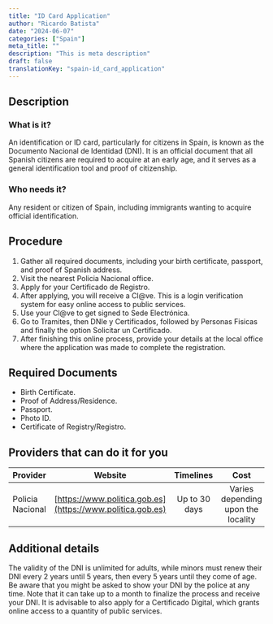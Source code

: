```yaml
---
title: "ID Card Application"
author: "Ricardo Batista"
date: "2024-06-07"
categories: ["Spain"]
meta_title: ""
description: "This is meta description"
draft: false
translationKey: "spain-id_card_application"
---
```


## Description
### What is it?
An identification or ID card, particularly for citizens in Spain, is known as the Documento Nacional de Identidad (DNI). It is an official document that all Spanish citizens are required to acquire at an early age, and it serves as a general identification tool and proof of citizenship. 

### Who needs it?
Any resident or citizen of Spain, including immigrants wanting to acquire official identification.

## Procedure
1. Gather all required documents, including your birth certificate, passport, and proof of Spanish address.
2. Visit the nearest Policia Nacional office. 
3. Apply for your Certificado de Registro.
4. After applying, you will receive a Cl@ve. This is a login verification system for easy online access to public services.
5. Use your Cl@ve to get signed to Sede Electrónica.
6. Go to Tramites, then DNIe y Certificados, followed by Personas Fisicas and finally the option Solicitar un Certificado.
7. After finishing this online process, provide your details at the local office where the application was made to complete the registration.

## Required Documents
- Birth Certificate.
- Proof of Address/Residence.
- Passport.
- Photo ID.
- Certificate of Registry/Registro.

## Providers that can do it for you

| Provider        |     Website     |     Timelines    |       Cost      |
| --------------- | --------------- |  :-------------: | :-------------: |
| Policia Nacional |  [https://www.politica.gob.es](https://www.politica.gob.es) |      Up to 30 days      |        Varies depending upon the locality       |

## Additional details
The validity of the DNI is unlimited for adults, while minors must renew their DNI every 2 years until 5 years, then every 5 years until they come of age. Be aware that you might be asked to show your DNI by the police at any time. Note that it can take up to a month to finalize the process and receive your DNI. It is advisable to also apply for a Certificado Digital, which grants online access to a quantity of public services.